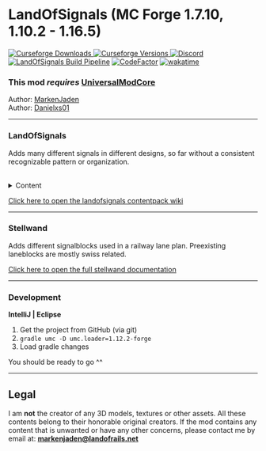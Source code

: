 # LandOfSignals (MC Forge 1.7.10, 1.10.2 - 1.16.5)

[
![Curseforge Downloads](http://cf.way2muchnoise.eu/full_434307_downloads.svg)
![Curseforge Versions](http://cf.way2muchnoise.eu/versions/434307.svg)
](https://www.curseforge.com/minecraft/mc-mods/landofsignals)
[
![Discord](https://img.shields.io/discord/797514319410495503?logo=discord)
](https://discord.gg/ykAqHKYjVM)
[![LandOfSignals Build Pipeline](https://github.com/LandOfRails/LandOfSignals/actions/workflows/main.yml/badge.svg)](https://github.com/LandOfRails/LandOfSignals/actions/workflows/main.yml)
[![CodeFactor](https://www.codefactor.io/repository/github/landofrails/landofsignals/badge)](https://www.codefactor.io/repository/github/landofrails/landofsignals)
[![wakatime](https://wakatime.com/badge/github/LandOfRails/LandOfSignals.svg)](https://wakatime.com/badge/github/LandOfRails/LandOfSignals)

### This mod _requires_ [UniversalModCore](https://www.curseforge.com/minecraft/mc-mods/universal-mod-core)

Author: [MarkenJaden](https://github.com/MarkenJaden)
<br>
Author: [Danielxs01](https://github.com/Danielxs01)
<hr>

### LandOfSignals

Adds many different signals in different designs, so far without a consistent recognizable pattern or organization.
<br>
<br>

<details>

<summary>Content</summary>

## Content:

* Unknown creator of [GSAR](https://www.curseforge.com/minecraft/mc-mods/gsar-german-signals-at-rails)
* Skyman_Luna#2484 (Discord)
* Captain Skipper#3662 (Discord)
* [SebastianD334](https://github.com/SebastianD334)
* gamerTV/Titus#1306 (Discord)

<br> 

* Huge thanks to [cam72cam](https://github.com/cam72cam) for
  creating [UniversalModCore](https://github.com/TeamOpenIndustry/UniversalModCore), which makes the whole thing
  possible here

</details>

[Click here to open the landofsignals contentpack wiki](https://github.com/LandOfRails/LandOfSignals/wiki/Content-Packs)
<hr>

### Stellwand

Adds different signalblocks used in a railway lane plan. Preexisting laneblocks are mostly swiss related.

[Click here to open the full stellwand documentation](./docs/stellwand/Stellwand.md)

<hr>

### Development

**IntelliJ | Eclipse**

1. Get the project from GitHub (via git)
2. ``gradle umc -D umc.loader=1.12.2-forge``
3. Load gradle changes

You should be ready to go ^^

<hr>

## Legal

I am **not** the creator of any 3D models, textures or other assets. All these contents belong to their honorable
original creators. If the mod contains any content that is unwanted or have any other concerns, please contact me by
email at: **markenjaden@landofrails.net**
